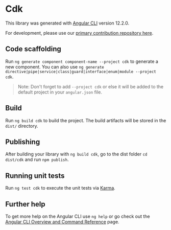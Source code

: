 # Cdk

This library was generated with [Angular CLI](https://github.com/angular/angular-cli) version 12.2.0.

For development, please use our [primary contribution repository here](https://github.com/mmctech/proxima-atlas).

## Code scaffolding

Run `ng generate component component-name --project cdk` to generate a new component. You can also use `ng generate directive|pipe|service|class|guard|interface|enum|module --project cdk`.
> Note: Don't forget to add `--project cdk` or else it will be added to the default project in your `angular.json` file. 

## Build

Run `ng build cdk` to build the project. The build artifacts will be stored in the `dist/` directory.

## Publishing

After building your library with `ng build cdk`, go to the dist folder `cd dist/cdk` and run `npm publish`.

## Running unit tests

Run `ng test cdk` to execute the unit tests via [Karma](https://karma-runner.github.io).

## Further help

To get more help on the Angular CLI use `ng help` or go check out the [Angular CLI Overview and Command Reference](https://angular.io/cli) page.
